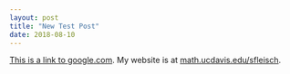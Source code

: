 ```yaml
---
layout: post
title: "New Test Post"
date: 2018-08-10
---
```


[This is a link to google.com](http://google.com/).  My website is at [math.ucdavis.edu/sfleisch](http://math.ucdavis.edu/sfleisch).